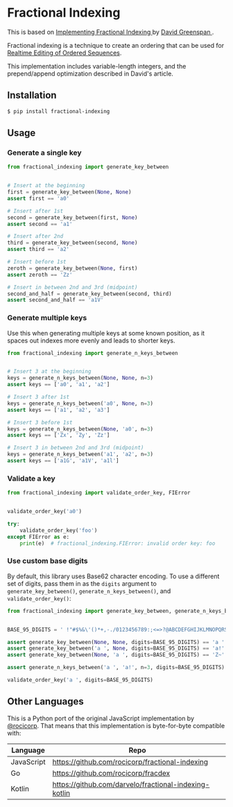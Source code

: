 # Fractional Indexing

This is based on [Implementing Fractional Indexing
](https://observablehq.com/@dgreensp/implementing-fractional-indexing) by [David Greenspan
](https://github.com/dgreensp).

Fractional indexing is a technique to create an ordering that can be used
for [Realtime Editing of Ordered Sequences](https://www.figma.com/blog/realtime-editing-of-ordered-sequences/).

This implementation includes variable-length integers, and the prepend/append optimization described in David's article.

## Installation

```bash
$ pip install fractional-indexing
```

## Usage

### Generate a single key

```python
from fractional_indexing import generate_key_between


# Insert at the beginning
first = generate_key_between(None, None)
assert first == 'a0'

# Insert after 1st
second = generate_key_between(first, None)
assert second == 'a1'

# Insert after 2nd
third = generate_key_between(second, None)
assert third == 'a2'

# Insert before 1st
zeroth = generate_key_between(None, first)
assert zeroth == 'Zz'

# Insert in between 2nd and 3rd (midpoint)
second_and_half = generate_key_between(second, third)
assert second_and_half == 'a1V'

```

### Generate multiple keys

Use this when generating multiple keys at some known position, as it spaces out indexes more evenly and leads to shorter keys.

```python
from fractional_indexing import generate_n_keys_between


# Insert 3 at the beginning
keys = generate_n_keys_between(None, None, n=3)
assert keys == ['a0', 'a1', 'a2']

# Insert 3 after 1st
keys = generate_n_keys_between('a0', None, n=3)
assert keys == ['a1', 'a2', 'a3']

# Insert 3 before 1st
keys = generate_n_keys_between(None, 'a0', n=3)
assert keys == ['Zx', 'Zy', 'Zz']

# Insert 3 in between 2nd and 3rd (midpoint)
keys = generate_n_keys_between('a1', 'a2', n=3)
assert keys == ['a1G', 'a1V', 'a1l']

```

### Validate a key

```python
from fractional_indexing import validate_order_key, FIError


validate_order_key('a0')

try:
    validate_order_key('foo')
except FIError as e:
    print(e)  # fractional_indexing.FIError: invalid order key: foo

```

### Use custom base digits

By default, this library uses Base62 character encoding. To use a different set of digits, pass them in as the `digits`
argument to `generate_key_between()`, `generate_n_keys_between()`, and `validate_order_key()`:

```python
from fractional_indexing import generate_key_between, generate_n_keys_between, validate_order_key


BASE_95_DIGITS = ' !"#$%&\'()*+,-./0123456789:;<=>?@ABCDEFGHIJKLMNOPQRSTUVWXYZ[\\]^_`abcdefghijklmnopqrstuvwxyz{|}~'

assert generate_key_between(None, None, digits=BASE_95_DIGITS) == 'a '
assert generate_key_between('a ', None, digits=BASE_95_DIGITS) == 'a!'
assert generate_key_between(None, 'a ', digits=BASE_95_DIGITS) == 'Z~'

assert generate_n_keys_between('a ', 'a!', n=3, digits=BASE_95_DIGITS) == ['a"', 'a#', 'a$']

validate_order_key('a ', digits=BASE_95_DIGITS)

```

## Other Languages

This is a Python port of the original JavaScript implementation by [@rocicorp](https://github.com/rocicorp). That means
that this implementation is byte-for-byte compatible with:

| Language   | Repo                                                  |
|------------|-------------------------------------------------------|
| JavaScript | https://github.com/rocicorp/fractional-indexing       |
| Go         | https://github.com/rocicorp/fracdex                   |
| Kotlin     | https://github.com/darvelo/fractional-indexing-kotlin |
